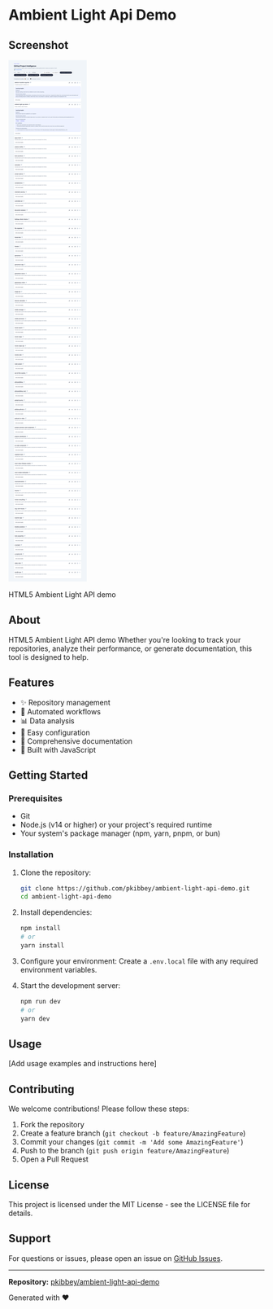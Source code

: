 # Ambient Light Api Demo

## Screenshot

![Application Screenshot](./SCREENSHOT.png)


HTML5 Ambient Light API demo



## About

HTML5 Ambient Light API demo Whether you're looking to track your repositories, analyze their performance, or generate documentation, this tool is designed to help.

## Features

- ✨ Repository management
- 🚀 Automated workflows
- 📊 Data analysis
- 🔧 Easy configuration
- 📝 Comprehensive documentation
- 🧠 Built with JavaScript

## Getting Started

### Prerequisites

- Git
- Node.js (v14 or higher) or your project's required runtime
- Your system's package manager (npm, yarn, pnpm, or bun)

### Installation

1. Clone the repository:
   ```bash
   git clone https://github.com/pkibbey/ambient-light-api-demo.git
   cd ambient-light-api-demo
   ```

2. Install dependencies:
   ```bash
   npm install
   # or
   yarn install
   ```

3. Configure your environment:
   Create a `.env.local` file with any required environment variables.

4. Start the development server:
   ```bash
   npm run dev
   # or
   yarn dev
   ```

## Usage

[Add usage examples and instructions here]

## Contributing

We welcome contributions! Please follow these steps:

1. Fork the repository
2. Create a feature branch (`git checkout -b feature/AmazingFeature`)
3. Commit your changes (`git commit -m 'Add some AmazingFeature'`)
4. Push to the branch (`git push origin feature/AmazingFeature`)
5. Open a Pull Request

## License

This project is licensed under the MIT License - see the LICENSE file for details.

## Support

For questions or issues, please open an issue on [GitHub Issues](https://github.com/pkibbey/ambient-light-api-demo/issues).

---

**Repository:** [pkibbey/ambient-light-api-demo](https://github.com/pkibbey/ambient-light-api-demo)

Generated with ❤️
